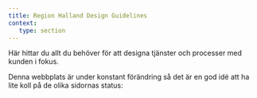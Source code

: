 ```yaml
---
title: Region Halland Design Guidelines
context:
   type: section
---
```


Här hittar du allt du behöver för att designa tjänster och processer med kunden i fokus.

Denna webbplats är under konstant förändring så det är en god idé att ha lite koll på de olika sidornas status:
